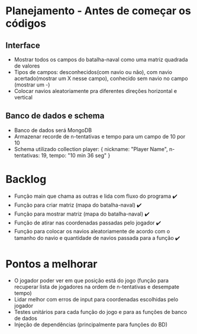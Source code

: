 # Planejamento - Antes de começar os códigos

## Interface
- Mostrar todos os campos do batalha-naval como uma matriz quadrada de valores
- Tipos de campos: desconhecidos(com navio ou não), com navio acertado(mostrar um X nesse campo), conhecido sem navio no campo (mostrar um -)
- Colocar navios aleatoriamente pra diferentes direções horizontal e vertical

## Banco de dados e schema
- Banco de dados será MongoDB
- Armazenar recorde de n-tentativas e tempo para um campo de 10 por 10
- Schema utilizado 
    collection player:
    {
      nickname: "Player Name",
      n-tentativas: 19,
      tempo: "10 min 36 seg"
    }

# Backlog
- Função main que chama as outras e lida com fluxo do programa ✔️
- Função para criar matriz (mapa do batalha-naval) ✔️
- Função para mostrar matriz (mapa do batalha-naval) ✔️
- Função de atirar nas coordenadas passadas pelo jogador ✔️
- Função para colocar os navios aleatoriamente de acordo com o tamanho do navio e quantidade de navios passada para a função ✔️

# Pontos a melhorar
- O jogador poder ver em que posição está do jogo (função para recuperar lista de jogadores na ordem de n-tentativas e desempate tempo)
- Lidar melhor com erros de input para coordenadas escolhidas pelo jogador
- Testes unitários para cada função do jogo e para as funções de banco de dados
- Injeção de dependências (principalmente para funções do BD)
